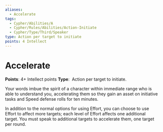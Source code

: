 ```yaml
---
aliases:
  - Accelerate
tags:
  - Cypher/Abilities/A
  - Cypher/Rules/Abilities/Action-Initiate
  - Cypher/Type/Third/Speaker
type: Action per target to initiate
points: 4 Intellect
---
```


# Accelerate

**Points**: 4+ Intellect points
**Type**:  Action per target to initiate.

Your words imbue the spirit of a character within immediate range who is able to understand you, accelerating them so they gain an asset on initiative tasks and Speed defense rolls for ten minutes.

In addition to the normal options for using Effort, you can choose to use Effort to affect more targets; each level of Effort affects one additional target. You must speak to additional targets to accelerate them, one target per round.
